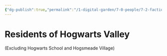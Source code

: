 ```yaml
---
{"dg-publish":true,"permalink":"/1-digital-garden/7-0-people/7-2-factions/7-2-8-hogwarts-valley-residents/"}
---
```


# Residents of Hogwarts Valley 
(Excluding Hogwarts School and Hogsmeade Village)